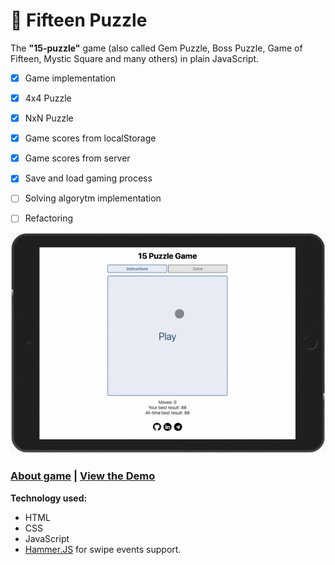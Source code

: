 # 🎲 Fifteen Puzzle
The **"15-puzzle"** game (also called Gem Puzzle, Boss Puzzle, Game of Fifteen, Mystic Square and many others) in plain JavaScript.

- [x] Game implementation 
- [x] 4x4 Puzzle
- [x] NxN Puzzle
- [x] Game scores from localStorage
- [x] Game scores from server
- [x] Save and load gaming process
- [ ] Solving algorytm implementation
- [ ] Refactoring



![Demo](./img/fifteen-puzzle-demo.gif)

### [About game](https://en.wikipedia.org/wiki/15_puzzle) | [View the Demo](https://icherya.github.io/Fifteen-Puzzle/)

**Technology used:**
* HTML
* CSS
* JavaScript
* [Hammer.JS](https://hammerjs.github.io/) for swipe events support.